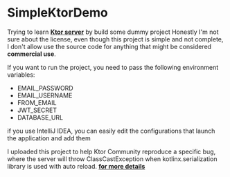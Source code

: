 # SimpleKtorDemo

Trying to learn **[Ktor server](https://ktor.io/docs/intellij-idea.html)** by build some dummy project
Honestly I'm not sure about the license, even though this project is simple and not complete, I don't allow use the source code for anything that might be considered **commercial use**.

If you want to run the project, you need to pass the following environment variables:

* EMAIL_PASSWORD
* EMAIL_USERNAME
* FROM_EMAIL
* JWT_SECRET
* DATABASE_URL

if you use IntelliJ IDEA, you can easily edit the configurations that launch the application and add them

I uploaded this project to help Ktor Community reproduce a specific bug, where the server will throw ClassCastException when kotlinx.serialization library is used with auto reload.
**[for more details](https://youtrack.jetbrains.com/issue/KTOR-5426/Autoreloading-ClassCastException-when-kotlinx.serialization-library-is-used)**